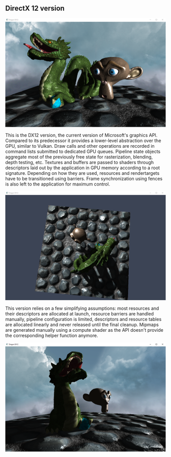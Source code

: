 ## DirectX 12 version

![](images/dx12-1.png)

This is the DX12 version, the current version of Microsoft's graphics API. Compared to its predecessor it provides a lower-level abstraction over the GPU, similar to Vulkan. Draw calls and other operations are recorded in command lists submitted to dedicated GPU queues. Pipeline state objects aggregate most of the previously free state for rasterization, blending, depth testing, etc. Textures and buffers are passed to shaders through descriptors laid out by the application in GPU memory according to a root signature. Depending on how they are used, resources and rendertargets have to be transitioned using barriers. Frame synchronization using fences is also left to the application for maximum control.

![](images/dx12-2.png)

This version relies on a few simplifying assumptions: most resources and their descriptors are allocated at launch, resource barriers are handled manually, pipeline configuration is limited, descriptors and resource tables are allocated linearly and never released until the final cleanup. Mipmaps are generated manually using a compute shader as the API doesn't provide the corresponding helper function anymore.

![](images/dx12-3.png)



